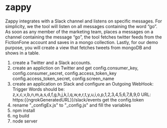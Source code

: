 # zappy
 Zappy integrates with a Slack channel and listens on specific messages. For simplicity, we the tool will listen on all messages containing the word “go”. As soon as any member of the marketing team, places a messages on a channel containing the message “go”, the tool fetches twitter feeds from the FictionFone account and saves in a mongo collection. Lastly, for our demo purpose, you will create a view that fetches tweets from mongoDB and shows in a table.
 
1) create a Twitter and a Slack accounts.
2) create an appliction on Twitter and get config.consumer_key, config.consumer_secret, config.access_token_key config.access_token_secret, config.screen_name
3) create an application on Slack and configure an Outgoing WebHook: 
Trigger Words should be: z,x,c,v,b,n,m,a,s,d,f,g,h,j,k,l,q,w,e,r,t,y,u,i,o,p,1,2,3,4,5,6,7,8,9,0
URL: https:{{ngrokGeneratedURL}}/slack/events
get the config.token
4) rename "_configEx.js" to "_config.js" and fill the variables 
5) npm install
6) ng build
7) node server
 
